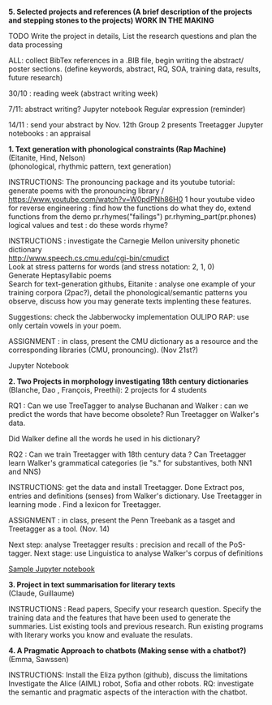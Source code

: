 
**5. Selected projects and references (A brief description of the projects and stepping stones to the projects)  WORK IN THE MAKING**



TODO Write the project in details, List the research questions and plan the data processing

ALL: collect BibTex references in a .BIB file, begin writing the abstract/ poster sections. 
(define keywords, abstract, RQ, SOA, training data, results, future research)

30/10 : reading week (abstract writing week)


7/11: abstract writing? 
Jupyter notebook
Regular expression (reminder)

14/11 : send your abstract by Nov. 12th
Group 2 presents Treetagger
Jupyter notebooks : an appraisal




**1. Text generation with phonological constraints (Rap Machine)** <br/>
(Eitanite, Hind, Nelson) <br/>
(phonological, rhythmic pattern, text generation)

INSTRUCTIONS:
The pronouncing package and its youtube tutorial: generate poems with the pronouncing library / https://www.youtube.com/watch?v=W0pdPNh86H0
1 hour youtube video for reverse engineering : find how the functions do what they do,
extend functions from the demo
pr.rhymes("failings")
pr.rhyming_part(pr.phones)
logical values and test : do these words rhyme?


INSTRUCTIONS :  investigate the Carnegie Mellon university phonetic dictionary <br/>
http://www.speech.cs.cmu.edu/cgi-bin/cmudict <br/>
Look at stress patterns for words (and stress notation: 2, 1, 0) <br/>
Generate Heptasyllabic poems <br/>
Search for text-generation githubs, 
Eitanite : analyse one example of your training corpora (2pac?), detail the phonological/semantic patterns you observe, discuss how you may generate texts implenting these features.

Suggestions: 
check the Jabberwocky implementation
OULIPO RAP: use only certain vowels in your poem.

ASSIGNMENT : in class,  present the CMU dictionary as a resource and the corresponding libraries (CMU, pronouncing). (Nov 21st?)

Jupyter Notebook 


**2. Two Projects in morphology investigating 18th century dictionaries**  <br/>
(Blanche, Dao , François, Preethi): 2 projects for 4 students <br/>

RQ1 : Can we use TreeTagger to analyse Buchanan and Walker : can we predict the words that have become obsolete?
Run Treetagger on Walker's data.

Did Walker define all the words he used in his dictionary?

RQ2 : Can we train Treetagger with 18th century data ?
Can Treetagger learn Walker's grammatical categories (ie "s." for substantives, both NN1 and NNS) 

INSTRUCTIONS: get the data and install Treetagger. Done
Extract pos, entries and definitions (senses) from Walker's dictionary.
Use Treetagger in learning mode . Find a lexicon for Treetagger. 

ASSIGNMENT : in class,  present the Penn Treebank as a tasget and Treetagger as a tool. (Nov. 14)

Next step: analyse Treetagger results : precision and recall of the PoS-tagger.
Next stage: use Linguistica to analyse Walker's corpus of definitions


[Sample Jupyter notebook](https://nbviewer.jupyter.org/urls/gitlab.huma-num.fr/mshs-poitiers/forellis/dicodiachro/raw/master/Buchanan_eng.ipynb?flush_cache=true)

**3. Project in text summarisation for literary texts** <br/>
(Claude, Guillaume)

INSTRUCTIONS : Read papers, Specify your research question. Specify the training data and the features that have been used to generate the summaries. List existing tools and previous research. Run existing programs with literary works you know and evaluate the resulats.



**4. A Pragmatic Approach to chatbots (Making sense with a chatbot?)**  <br/>
(Emma, Sawssen)

INSTRUCTIONS: Install the Eliza python (github), discuss the limitations
Investigate the Alice (AIML) robot, Sofia and other robots.
RQ: investigate the semantic and pragmatic aspects of the interaction with the chatbot.



